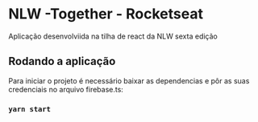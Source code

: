 # NLW -Together - Rocketseat

Aplicação desenvolviida na tilha de react da NLW sexta edição 

## Rodando a aplicação

Para iniciar o projeto é necessário baixar as  dependencias e pôr as suas credenciais no arquivo firebase.ts:

### `yarn start`
